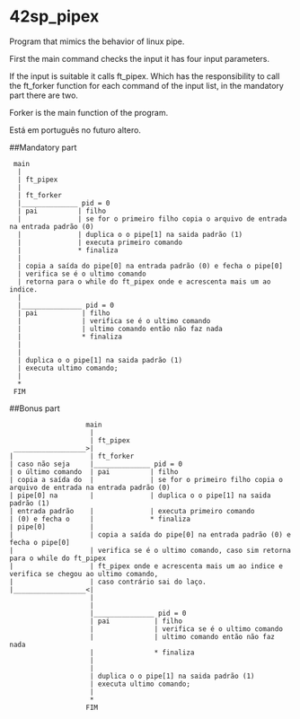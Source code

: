 # 42sp_pipex

Program that mimics the behavior of linux pipe.

First the main command checks the input it has four input parameters.

If the input is suitable it calls ft_pipex. Which has the responsibility to call the ft_forker function for each command of the input list, in the mandatory part there are two.

Forker is the main function of the program. 

Está em português no futuro altero.

##Mandatory part
```
 main
  |
  | ft_pipex
  |
  | ft_forker
  |______________ pid = 0
  | pai          | filho
  |              | se for o primeiro filho copia o arquivo de entrada na entrada padrão (0)
  |              | duplica o o pipe[1] na saida padrão (1)
  |              | executa primeiro comando
  |              * finaliza
  |
  | copia a saída do pipe[0] na entrada padrão (0) e fecha o pipe[0]
  | verifica se é o ultimo comando
  | retorna para o while do ft_pipex onde e acrescenta mais um ao indice.
  |
  |_______________ pid = 0
  | pai           | filho
  |               | verifica se é o ultimo comando
  |               | ultimo comando então não faz nada
  |               * finaliza
  |
  |
  | duplica o o pipe[1] na saida padrão (1)
  | executa ultimo comando;
  |
  *
 FIM
 ```
  
  ##Bonus part
```
                   main
                    |
                    | ft_pipex
 __________________>|
|                   | ft_forker
| caso não seja     |______________ pid = 0
| o último comando  | pai          | filho
| copia a saída do  |              | se for o primeiro filho copia o arquivo de entrada na entrada padrão (0)
| pipe[0] na        |              | duplica o o pipe[1] na saida padrão (1)
| entrada padrão    |              | executa primeiro comando
| (0) e fecha o     |              * finaliza
| pipe[0]           | 
|                   | copia a saída do pipe[0] na entrada padrão (0) e fecha o pipe[0]
|                   | verifica se é o ultimo comando, caso sim retorna para o while do ft_pipex
|                   | ft_pipex onde e acrescenta mais um ao indice e verifica se chegou ao ultimo comando,
|                   | caso contrário sai do laço.
|__________________<|
                    |
                    |
                    |_______________ pid = 0
                    | pai           | filho
                    |               | verifica se é o ultimo comando
                    |               | ultimo comando então não faz nada
                    |               * finaliza
                    |
                    |
                    | duplica o o pipe[1] na saida padrão (1)
                    | executa ultimo comando;
                    |
                    *
                   FIM
```
